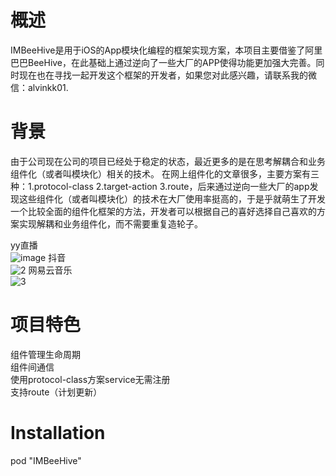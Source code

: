 # 概述
IMBeeHive是用于iOS的App模块化编程的框架实现方案，本项目主要借鉴了阿里巴巴BeeHive，在此基础上通过逆向了一些大厂的APP使得功能更加强大完善。同时现在也在寻找一起开发这个框架的开发者，如果您对此感兴趣，请联系我的微信：alvinkk01.
# 背景
由于公司现在公司的项目已经处于稳定的状态，最近更多的是在思考解耦合和业务组件化（或者叫模块化）相关的技术。 在网上组件化的文章很多，主要方案有三种：1.protocol-class 2.target-action 3.route，后来通过逆向一些大厂的app发现这些组件化（或者叫模块化）的技术在大厂使用率挺高的，于是乎就萌生了开发一个比较全面的组件化框架的方法，开发者可以根据自己的喜好选择自己喜欢的方案实现解耦和业务组件化，而不需要重复造轮子。  

yy直播  
![image](https://user-images.githubusercontent.com/7621179/135894318-d3991488-ec6e-4aaf-b21f-de4acf7b07c3.png)
抖音  
![2](https://user-images.githubusercontent.com/7621179/135894007-d89941bc-733c-461d-a75b-df5c412133f2.png)
网易云音乐  
![3](https://user-images.githubusercontent.com/7621179/135894056-d52eeb00-d86b-4706-9940-f829da3b1bd5.png)



# 项目特色
组件管理生命周期  
组件间通信  
使用protocol-class方案service无需注册  
支持route（计划更新）  
# Installation
pod "IMBeeHive"
